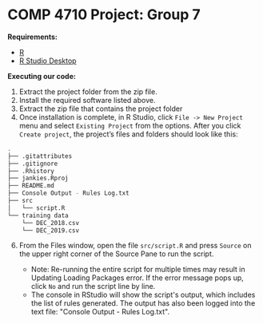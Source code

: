 # COMP 4710 Project: Group 7

**Requirements:**
- [R](https://www.r-project.org/)
- [R Studio Desktop](https://www.rstudio.com/products/rstudio/download/#download)

**Executing our code:**
1. Extract the project folder from the zip file.
2. Install the required software listed above.
3. Extract the zip file that contains the project folder
4. Once installation is complete, in R Studio, click ```File -> New Project``` menu and select ```Existing Project``` from the options. After you click ```Create project```, the project’s files and folders should look like this:

``` bash
.
├── .gitattributes
├── .gitignore
├── .Rhistory
├── jankies.Rproj
├── README.md
├── Console Output - Rules Log.txt
├── src
│   └── script.R
└── training data
    └── DEC_2018.csv
    └── DEC_2019.csv
```
6. From the Files window, open the file ```src/script.R``` and press ```Source``` on the upper right corner of the Source Pane to run the script.

    - Note: Re-running the entire script for multiple times may result in Updating Loading Packages error. If the error message pops up, click ```No``` and run the script line by line.
    - The console in RStudio will show the script's output, which includes the list of rules generated. The output has also been logged into the text file: "Console Output - Rules Log.txt".
